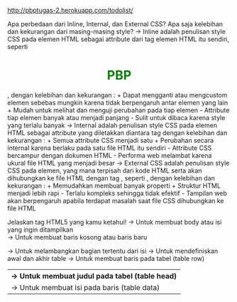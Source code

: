 http://pbptugas-2.herokuapp.com/todolist/


Apa perbedaan dari Inline, Internal, dan External CSS? Apa saja kelebihan dan kekurangan dari masing-masing style?
    → Inline adalah penulisan style CSS pada elemen HTML sebagai attribute dari tag elemen HTML itu sendiri, seperti <h1 style="color:green;text-align:center;">PBP</h1>, dengan kelebihan dan kekurangan :
           + Dapat mengganti atau mengcustom elemen sebebas mungkin karena tidak berpengaruh antar elemen yang lain
           + Mudah untuk melihat dan menguji perubahan pada tiap elemen
           - Attribute tiap elemen banyak atau menjadi panjang
           - Sulit untuk dibaca karena style yang terlalu banyak
    → Internal adalah penulisan style CSS pada elemen HTML sebagai attribute yang diletakkan diantara tag <style>, seperti: <style> 
                h1 {
                    color: green;
                    text-align:center;
                } 
             </style>
            dengan kelebihan dan kekurangan :
                + Semua attribute CSS menjadi satu
                + Perubahan secara internal karena berlaku pada satu file HTML itu sendiri
                - Attribute CSS bercampur dengan dokumen HTML
                - Performa web melambat karena ukural file HTML yang menjadi besar
    → External CSS adalah penulisan style CSS pada elemen, yang mana terpisah dari kode HTML serta akan dihubungkan ke file HTML dengan tag <link>, seperti <link rel="stylesheet" href="https://cdn.jsdelivr.net/npm/bootstrap@4.3.1/dist/css/bootstrap.min.css" integrity="sha384-ggOyR0iXCbMQv3Xipma34MD+dH/1fQ784/j6cY/iJTQUOhcWr7x9JvoRxT2MZw1T" crossorigin="anonymous">, dengan kelebihan dan kekurangan :
            + Memudahkan membuat banyak properti
            + Struktur HTML menjadi lebih rapi 
            - Terlalu kompleks sehingga tidak efektif
            - Tampilan web akan berpengaruh apabila terdapat masalah saat file CSS dihubungkan ke file HTML


Jelaskan tag HTML5 yang kamu ketahui!
    <body> → Untuk membuat body atau isi yang ingin ditampilkan
    <br> → Untuk membuat baris kosong atau baris baru
    <div> →  Untuk melambangkan bagian tertentu dari isi
    <table> → Untuk mendefiniskan awal dan akhir table
    <th> → Untuk membuat judul pada tabel (table head)
    <tr> → Untuk membuat baris pada tabel (table row)
    <td> → Untuk membuat isi pada baris (table data)
    <title> → Untuk membuah judul halaman web
    <a> → Untuk memasukkan link aktif pada elemen HTML
    <button> → Untuk membuat tombol


Jelaskan tipe-tipe CSS selector yang kamu ketahui!
    ID selector → Untuk menerapkan style pada elemen berdasarkan ID, dengan #id-example {}
    Class selector → Untuk menerapkan style pada elemen berdasarkan class, dengan .class-example {}
    Tag selector → Untuk menerapkan syle pada elemen berdasarkan tag, dengan p {}


Jelaskan bagaimana cara kamu mengimplementasikan checklist di atas!
    → Menambahkan navbar pada file todolist.html di folder templates yang ada pada folder todolist
        <nav class="navbar" style="background-color: rgb(140, 240, 220);font-family: monospace;">
            <div class="container-fluid">
            <span class="navbar-brand mb-0 h1">Hello {{user}}!&#9829</span>
            <a class="btn btn-warning" type="button" href="{% url 'todolist:logout' %}">Log Out</a>
            </div>
        </nav> 
    → Menambahkan code styling pada file todolist.html, register.html, login.html, create-task.html
    → Membuat keempat halaman yang dikustomisasi menjadi responsive dengan menambahkan code pada file base.html di folder templates
        <meta name="viewport" content="width=device-width, initial-scale=1.0">
    → Melakukan deploy pada heroku